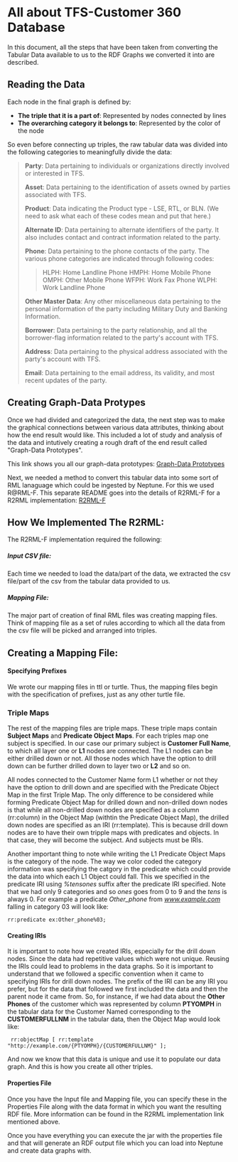 # All about TFS-Customer 360 Database

In this document, all the steps that have been taken from converting the Tabular Data available to us to the RDF Graphs we converted it into are described.

## Reading the Data

Each node in the final graph is defined by:

- **The triple that it is a part of**: Represented by nodes connected by lines
- **The overarching category it belongs to**: Represented by the color of the node

So even before connecting up triples, the raw tabular data was divided into the following categories to meaningfully divide the data:

>**Party**: Data pertaining to individuals or organizations directly involved or interested in TFS.
>
>**Asset**: Data pertaining to the identification of assets owned by parties associated with TFS.
>
>**Product**: Data indicating the Product type - LSE, RTL, or BLN. (We need to ask what each of these codes mean and put that here.) 
>
>**Alternate ID**: Data pertaining to alternate identifiers of the party. It also includes contact and contract information related to the party.
>
>**Phone**: Data pertaining to the phone contacts of the party. The various phone categories are indicated through following codes: 
>>	HLPH: Home Landline Phone
>>	HMPH: Home Mobile Phone
>>	OMPH: Other Mobile Phone
>>	WFPH: Work Fax Phone
>>	WLPH: Work Landline Phone
>
>**Other Master Data**: Any other miscellaneous data pertaining to the personal information of the party including Military Duty and Banking Information.
>
>**Borrower**: Data pertaining to the party relationship, and all the borrower-flag information related to the party's account with TFS.
>
>**Address**: Data pertaining to the physical address associated with the party's account with TFS.
>
>**Email**: Data pertaining to the email address, its validity, and most recent updates of the party.

## Creating Graph-Data Protypes

Once we had divided and categorized the data, the next step was to make the graphical connections between various data attributes, thinking about how the end
 result would like. This included a lot of study and analysis of the data and intutively creating a rough draft of the end result called "Graph-Data Prototypes". 
 
 This link shows you all our graph-data prototypes: [Graph-Data Prototypes](https://drive.google.com/drive/folders/1iZj0VSKN38txj5Xlfq-sQVAXWC2U02b8?usp=sharing)
 
 Next, we needed a method to convert this tabular data into some sort of RML lanaguage which could be ingested by Neptune. For this we used R@RML-F. This separate README goes into the details of R2RML-F for a R2RML implementation: [R2RML-F](https://github.com/rajasnathak/tfscustomer360/blob/main/relational2rml/example_r2rml_translation/README)
 
## How We Implemented The R2RML: 
 
 The R2RML-F implementation required the following:
 
 ##### Input CSV file: 
 Each time we needed to load the data/part of the data, we extracted the csv file/part of the csv from the tabular data provided to us.
 
 ##### Mapping File:
 The major part of creation of final RML files was creating mapping files. Think of mapping file as a set of rules according to which all the data from the csv file will be picked and arranged into triples.
 
## Creating a Mapping File:

#### Specifying Prefixes

We wrote our mapping files in ttl or turtle. Thus, the mapping files begin with the specification of prefixes, just as any other turtle file.

### Triple Maps

The rest of the mapping files are triple maps. These triple maps contain **Subject Maps** and **Predicate Object Maps**. For each triples map one subject is specified. In our case our primary subject is **Customer Full Name**, to which all layer one or **L1** nodes are connected. The L1 nodes can be either drilled down or not. All those nodes which have the option to drill down can be further drilled down to layer two or **L2** and so on.

All nodes connected to the Customer Name form L1 whether or not they have the option to drill down and are specified with the Predicate Object Map in the first Triple Map. The only difference to be considered while forming Predicate Object Map for drilled down and non-drilled down nodes is that while all non-drilled down nodes are specified as a column (rr:column) in the Object Map (withtin the Predicate Object Map), the drilled down nodes are specified as an IRI (rr:template). This is because drill down nodes are to have their own tripple maps with predicates and objects. In that case, they will become the subject. And subjects must be IRIs. 

Another important thing to note while writing the L1 Predicate Object Maps is the category of the node. The way we color coded the category information was specifying the catgory in the predicate which could provide the data into which each L1 Object could fall. This we specified in the predicate IRI using *%tensones* suffix after the predicate IRI specified. Note that we had only 9 categories and so *ones* goes from 0 to 9 and the *tens* is always 0. For example a predicate *Other_phone* from *www.example.com* falling in category 03 will look like:

`rr:predicate ex:Other_phone%03;`

#### Creating IRIs

It is important to note how we created IRIs, especially for the drill down nodes. Since the data had repetitive values which were not unique. Reusing the IRIs could lead to problems in the data graphs. So it is important to understand that we followed a specific convention when it came to specifying IRIs for drill down nodes. The prefix of the IRI can be any IRI you prefer, but for the data that followed we first included the data and then the parent node it came from. So, for instance, if we had data about the **Other Phones** of the customer which was represented by column **PTYOMPH** in the tabular data for the Customer Named corresponding to the **CUSTOMERFULLNM** in the tabular data, then the Object Map would look like:

` rr:objectMap [ rr:template "http://example.com/{PTYOMPH}/{CUSTOMERFULLNM}" ];`

And now we know that this data is unique and use it to populate our data graph. And this is how you create all other triples. 
 
#### Properties File

Once you have the Input file and Mapping file, you can specify these in the Properties File along with the data format in which you want the resulting RDF file. More information can be found in the R2RML implementation link mentioned above. 

Once you have everything you can execute the jar with the properties file and that will generate an RDF output file which you can load into Neptune and create data graphs with.
 
